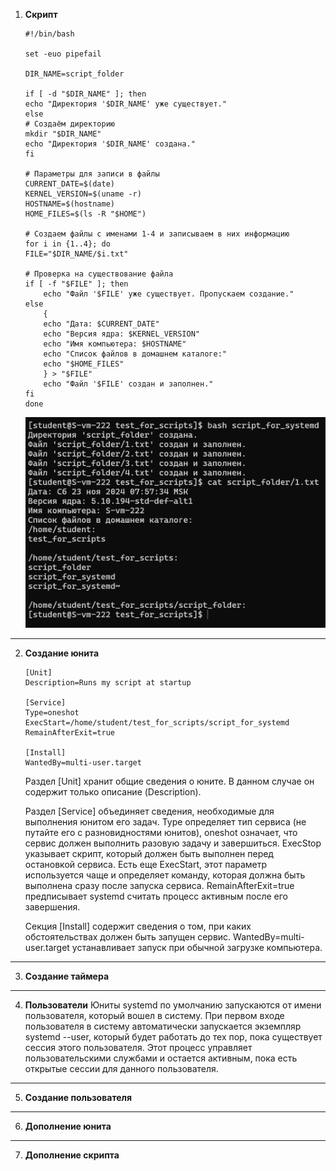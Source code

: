1. **Скрипт**
    ```
    #!/bin/bash

    set -euo pipefail

    DIR_NAME=script_folder

    if [ -d "$DIR_NAME" ]; then
    echo "Директория '$DIR_NAME' уже существует."
    else
    # Создаём директорию
    mkdir "$DIR_NAME"
    echo "Директория '$DIR_NAME' создана."
    fi

    # Параметры для записи в файлы
    CURRENT_DATE=$(date)
    KERNEL_VERSION=$(uname -r)
    HOSTNAME=$(hostname)
    HOME_FILES=$(ls -R "$HOME")

    # Создаем файлы с именами 1-4 и записываем в них информацию
    for i in {1..4}; do
    FILE="$DIR_NAME/$i.txt"

    # Проверка на существование файла
    if [ -f "$FILE" ]; then
        echo "Файл '$FILE' уже существует. Пропускаем создание."
    else
        {
        echo "Дата: $CURRENT_DATE"
        echo "Версия ядра: $KERNEL_VERSION"
        echo "Имя компьютера: $HOSTNAME"
        echo "Список файлов в домашнем каталоге:"
        echo "$HOME_FILES"
        } > "$FILE"
        echo "Файл '$FILE' создан и заполнен."
    fi
    done
    ```
    ![Вывод](image-1.png)

---

2. **Создание юнита**
    ```
    [Unit]
    Description=Runs my script at startup
    
    [Service]
    Type=oneshot
    ExecStart=/home/student/test_for_scripts/script_for_systemd
    RemainAfterExit=true
    
    [Install]
    WantedBy=multi-user.target
    ```

    Раздел [Unit] хранит общие сведения о юните. В данном случае он содержит только описание (Description).

    Раздел [Service] объединяет сведения, необходимые для выполнения юнитом его задач. Type определяет тип сервиса (не путайте его с разновидностями юнитов), oneshot означает, что сервис должен выполнить разовую задачу и завершиться. ExecStop указывает скрипт, который должен быть выполнен перед остановкой сервиса. Есть еще ExecStart, этот параметр используется чаще и определяет команду, которая должна быть выполнена сразу после запуска сервиса. RemainAfterExit=true предписывает systemd считать процесс активным после его завершения.

    Секция [Install] содержит сведения о том, при каких обстоятельствах должен быть запущен сервис. WantedBy=multi-user.target устанавливает запуск при обычной загрузке компьютера.

---

3. **Создание таймера**

---

4. **Пользователи**
    Юниты systemd по умолчанию запускаются от имени пользователя, который вошел в систему. При первом входе пользователя в систему автоматически запускается экземпляр systemd --user, который будет работать до тех пор, пока существует сессия этого пользователя. Этот процесс управляет пользовательскими службами и остается активным, пока есть открытые сессии для данного пользователя.
    
---

5. **Создание пользователя**

---

6. **Дополнение юнита**

---

7. **Дополнение скрипта**